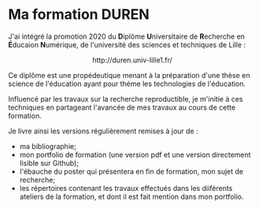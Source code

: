  # Ma formation DUREN 

J'ai intégré la promotion 2020 du **D**iplôme **U**niversitaire de **R**echerche en **É**ducaion **N**umérique, de l'université des sciences et techniques de Lille :  

<p align="center"> http://duren.univ-lille1.fr/ </p>

Ce diplôme est une propédeutique menant à la préparation d'une thèse en science de l'éducation ayant pour théme les technologies de l'éducation.

Influencé par les travaux sur la recherche reproductible, je m'initie à ces techniques en partageant l'avancée de mes travaux au cours de cette formation.

Je livre ainsi les versions régulièrement remises à jour de :  
* ma bibliographie;
* mon portfolio de formation (une version pdf et une version directement lisible sur Github);
* l'ébauche du poster qui présentera en fin de formation, mon sujet de recherche;
* les répertoires contenant les travaux effectués dans les diiférents ateliers de la formation, et dont il est fait mention dans mon portfolio.
    
    
 
